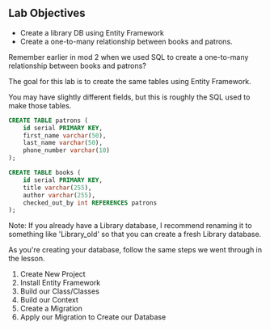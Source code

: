 ## Lab Objectives
* Create a library DB using Entity Framework
* Create a one-to-many relationship between books and patrons.

Remember earlier in mod 2 when we used SQL to create a one-to-many relationship between books and patrons? 

The goal for this lab is to create the same tables using Entity Framework.

You may have slightly different fields, but this is roughly the SQL used to make those tables.

```SQL
CREATE TABLE patrons (
	id serial PRIMARY KEY,
	first_name varchar(50),
	last_name varchar(50),
	phone_number varchar(10)
);

CREATE TABLE books (
	id serial PRIMARY KEY,
	title varchar(255),
	author varchar(255),
	checked_out_by int REFERENCES patrons
);
```
<!-- This isn't great, but I like the idea of students still having their library db as a reference. Very open to other ideas! -->
Note: If you already have a Library database, I recommend renaming it to something like 'Library_old' so that you can create a fresh Library database.

As you're creating your database, follow the same steps we went through in the lesson.

1. Create New Project
2. Install Entity Framework
3. Build our Class/Classes
4. Build our Context
5. Create a Migration
6. Apply our Migration to Create our Database